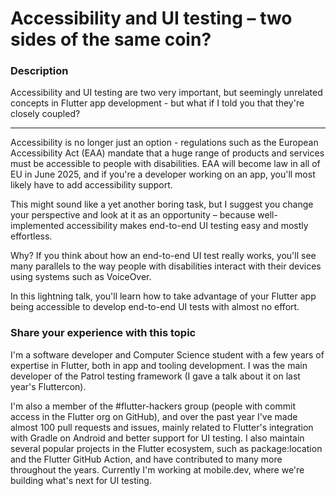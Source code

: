 # Accessibility and UI testing – two sides of the same coin?

### Description

Accessibility and UI testing are two very important, but seemingly unrelated concepts in Flutter app development - but what if I told you that they're closely coupled?

---

Accessibility is no longer just an option - regulations such as the European Accessibility Act (EAA) mandate that a huge range of products and services must be accessible to people with disabilities. EAA will become law in all of EU in June 2025, and if you're a developer working on an app, you'll most likely have to add accessibility support.

This might sound like a yet another boring task, but I suggest you change your perspective and look at it as an opportunity – because well-implemented accessibility makes end-to-end UI testing easy and mostly effortless.

Why? If you think about how an end-to-end UI test really works, you'll see many parallels to the way people with disabilities interact with their devices using systems such as VoiceOver.

In this lightning talk, you'll learn how to take advantage of your Flutter app being accessible to develop end-to-end UI tests with almost no effort.

### Share your experience with this topic

I'm a software developer and Computer Science student with a few years of expertise in Flutter, both in app and tooling development. I was the main developer of the Patrol testing framework (I gave a talk about it on last year's Fluttercon).

I'm also a member of the #flutter-hackers group (people with commit access in the Flutter org on GitHub), and over the past year I've made almost 100 pull requests and issues, mainly related to Flutter's integration with Gradle on Android and better support for UI testing. I also maintain several popular projects in the Flutter ecosystem, such as package:location and the Flutter GitHub Action, and have contributed to many more throughout the years. Currently I'm working at mobile.dev, where we're building what's next for UI testing.
